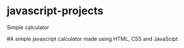 # javascript-projects
Simple calculator

#A simple javascript calculator made using HTML, CSS and JavaScipt
